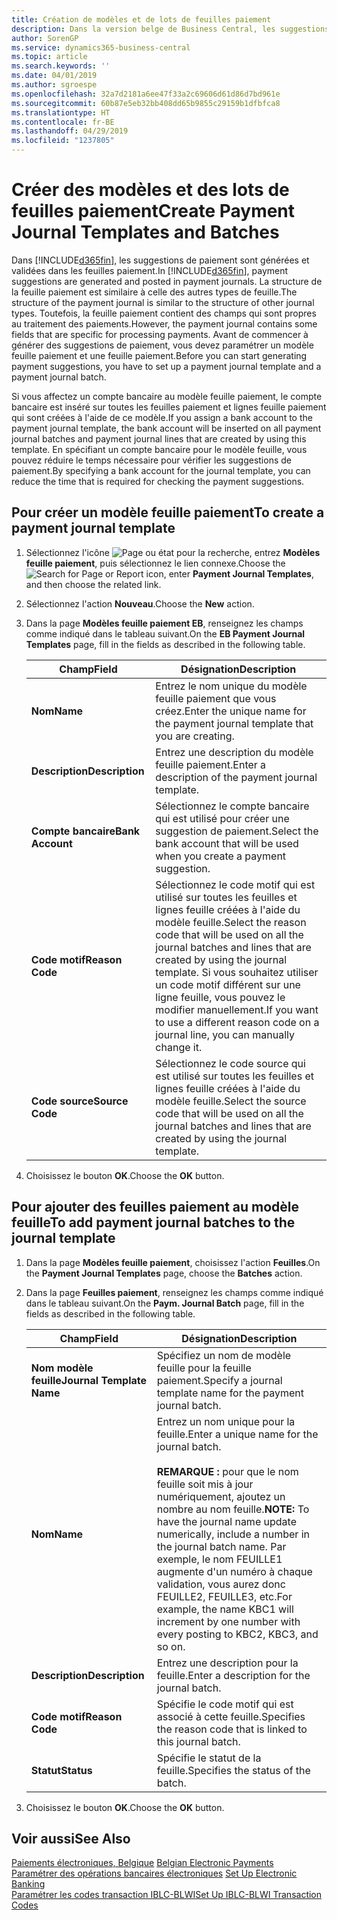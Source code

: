 ```yaml
---
title: Création de modèles et de lots de feuilles paiement
description: Dans la version belge de Business Central, les suggestions de paiement sont générées et validées dans les feuilles paiement. La structure de la feuille paiement est similaire à celle des autres types de feuille.
author: SorenGP
ms.service: dynamics365-business-central
ms.topic: article
ms.search.keywords: ''
ms.date: 04/01/2019
ms.author: sgroespe
ms.openlocfilehash: 32a7d2181a6ee47f33a2c69606d61d86d7bd961e
ms.sourcegitcommit: 60b87e5eb32bb408dd65b9855c29159b1dfbfca8
ms.translationtype: HT
ms.contentlocale: fr-BE
ms.lasthandoff: 04/29/2019
ms.locfileid: "1237805"
---
```

# <a name="create-payment-journal-templates-and-batches"></a><span data-ttu-id="03520-104">Créer des modèles et des lots de feuilles paiement</span><span class="sxs-lookup"><span data-stu-id="03520-104">Create Payment Journal Templates and Batches</span></span>
<span data-ttu-id="03520-105">Dans [!INCLUDE[d365fin](../../includes/d365fin_md.md)], les suggestions de paiement sont générées et validées dans les feuilles paiement.</span><span class="sxs-lookup"><span data-stu-id="03520-105">In [!INCLUDE[d365fin](../../includes/d365fin_md.md)], payment suggestions are generated and posted in payment journals.</span></span> <span data-ttu-id="03520-106">La structure de la feuille paiement est similaire à celle des autres types de feuille.</span><span class="sxs-lookup"><span data-stu-id="03520-106">The structure of the payment journal is similar to the structure of other journal types.</span></span> <span data-ttu-id="03520-107">Toutefois, la feuille paiement contient des champs qui sont propres au traitement des paiements.</span><span class="sxs-lookup"><span data-stu-id="03520-107">However, the payment journal contains some fields that are specific for processing payments.</span></span> <span data-ttu-id="03520-108">Avant de commencer à générer des suggestions de paiement, vous devez paramétrer un modèle feuille paiement et une feuille paiement.</span><span class="sxs-lookup"><span data-stu-id="03520-108">Before you can start generating payment suggestions, you have to set up a payment journal template and a payment journal batch.</span></span>  

<span data-ttu-id="03520-109">Si vous affectez un compte bancaire au modèle feuille paiement, le compte bancaire est inséré sur toutes les feuilles paiement et lignes feuille paiement qui sont créées à l'aide de ce modèle.</span><span class="sxs-lookup"><span data-stu-id="03520-109">If you assign a bank account to the payment journal template, the bank account will be inserted on all payment journal batches and payment journal lines that are created by using this template.</span></span> <span data-ttu-id="03520-110">En spécifiant un compte bancaire pour le modèle feuille, vous pouvez réduire le temps nécessaire pour vérifier les suggestions de paiement.</span><span class="sxs-lookup"><span data-stu-id="03520-110">By specifying a bank account for the journal template, you can reduce the time that is required for checking the payment suggestions.</span></span>  

## <a name="to-create-a-payment-journal-template"></a><span data-ttu-id="03520-111">Pour créer un modèle feuille paiement</span><span class="sxs-lookup"><span data-stu-id="03520-111">To create a payment journal template</span></span>  

1.  <span data-ttu-id="03520-112">Sélectionnez l'icône ![Page ou état pour la recherche](../../media/ui-search/search_small.png "icône Page ou état pour la recherche"), entrez **Modèles feuille paiement**, puis sélectionnez le lien connexe.</span><span class="sxs-lookup"><span data-stu-id="03520-112">Choose the ![Search for Page or Report](../../media/ui-search/search_small.png "Search for Page or Report icon") icon, enter **Payment Journal Templates**, and then choose the related link.</span></span>  
2.  <span data-ttu-id="03520-113">Sélectionnez l'action **Nouveau**.</span><span class="sxs-lookup"><span data-stu-id="03520-113">Choose the **New** action.</span></span>  
3.  <span data-ttu-id="03520-114">Dans la page **Modèles feuille paiement EB**, renseignez les champs comme indiqué dans le tableau suivant.</span><span class="sxs-lookup"><span data-stu-id="03520-114">On the **EB Payment Journal Templates** page, fill in the fields as described in the following table.</span></span>  

    |<span data-ttu-id="03520-115">Champ</span><span class="sxs-lookup"><span data-stu-id="03520-115">Field</span></span>|<span data-ttu-id="03520-116">Désignation</span><span class="sxs-lookup"><span data-stu-id="03520-116">Description</span></span>|  
    |---------------------------------|---------------------------------------|  
    |<span data-ttu-id="03520-117">**Nom**</span><span class="sxs-lookup"><span data-stu-id="03520-117">**Name**</span></span>|<span data-ttu-id="03520-118">Entrez le nom unique du modèle feuille paiement que vous créez.</span><span class="sxs-lookup"><span data-stu-id="03520-118">Enter the unique name for the payment journal template that you are creating.</span></span>|  
    |<span data-ttu-id="03520-119">**Description**</span><span class="sxs-lookup"><span data-stu-id="03520-119">**Description**</span></span>|<span data-ttu-id="03520-120">Entrez une description du modèle feuille paiement.</span><span class="sxs-lookup"><span data-stu-id="03520-120">Enter a description of the payment journal template.</span></span>|  
    |<span data-ttu-id="03520-121">**Compte bancaire**</span><span class="sxs-lookup"><span data-stu-id="03520-121">**Bank Account**</span></span>|<span data-ttu-id="03520-122">Sélectionnez le compte bancaire qui est utilisé pour créer une suggestion de paiement.</span><span class="sxs-lookup"><span data-stu-id="03520-122">Select the bank account that will be used when you create a payment suggestion.</span></span>|  
    |<span data-ttu-id="03520-123">**Code motif**</span><span class="sxs-lookup"><span data-stu-id="03520-123">**Reason Code**</span></span>|<span data-ttu-id="03520-124">Sélectionnez le code motif qui est utilisé sur toutes les feuilles et lignes feuille créées à l'aide du modèle feuille.</span><span class="sxs-lookup"><span data-stu-id="03520-124">Select the reason code that will be used on all the journal batches and lines that are created by using the journal template.</span></span> <span data-ttu-id="03520-125">Si vous souhaitez utiliser un code motif différent sur une ligne feuille, vous pouvez le modifier manuellement.</span><span class="sxs-lookup"><span data-stu-id="03520-125">If you want to use a different reason code on a journal line, you can manually change it.</span></span>|  
    |<span data-ttu-id="03520-126">**Code source**</span><span class="sxs-lookup"><span data-stu-id="03520-126">**Source Code**</span></span>|<span data-ttu-id="03520-127">Sélectionnez le code source qui est utilisé sur toutes les feuilles et lignes feuille créées à l'aide du modèle feuille.</span><span class="sxs-lookup"><span data-stu-id="03520-127">Select the source code that will be used on all the journal batches and lines that are created by using the journal template.</span></span>|  

4.  <span data-ttu-id="03520-128">Choisissez le bouton **OK**.</span><span class="sxs-lookup"><span data-stu-id="03520-128">Choose the **OK** button.</span></span>  

## <a name="to-add-payment-journal-batches-to-the-journal-template"></a><span data-ttu-id="03520-129">Pour ajouter des feuilles paiement au modèle feuille</span><span class="sxs-lookup"><span data-stu-id="03520-129">To add payment journal batches to the journal template</span></span>  

1.  <span data-ttu-id="03520-130">Dans la page **Modèles feuille paiement**, choisissez l'action **Feuilles**.</span><span class="sxs-lookup"><span data-stu-id="03520-130">On the **Payment Journal Templates** page, choose the **Batches** action.</span></span>  
2.  <span data-ttu-id="03520-131">Dans la page **Feuilles paiement**, renseignez les champs comme indiqué dans le tableau suivant.</span><span class="sxs-lookup"><span data-stu-id="03520-131">On the **Paym. Journal Batch** page, fill in the fields as described in the following table.</span></span>  

    |<span data-ttu-id="03520-132">Champ</span><span class="sxs-lookup"><span data-stu-id="03520-132">Field</span></span>|<span data-ttu-id="03520-133">Désignation</span><span class="sxs-lookup"><span data-stu-id="03520-133">Description</span></span>|  
    |---------------------------------|---------------------------------------|  
    |<span data-ttu-id="03520-134">**Nom modèle feuille**</span><span class="sxs-lookup"><span data-stu-id="03520-134">**Journal Template Name**</span></span>|<span data-ttu-id="03520-135">Spécifiez un nom de modèle feuille pour la feuille paiement.</span><span class="sxs-lookup"><span data-stu-id="03520-135">Specify a journal template name for the payment journal batch.</span></span>|  
    |<span data-ttu-id="03520-136">**Nom**</span><span class="sxs-lookup"><span data-stu-id="03520-136">**Name**</span></span>|<span data-ttu-id="03520-137">Entrez un nom unique pour la feuille.</span><span class="sxs-lookup"><span data-stu-id="03520-137">Enter a unique name for the journal batch.</span></span><br /><br /> <span data-ttu-id="03520-138">**REMARQUE :** pour que le nom feuille soit mis à jour numériquement, ajoutez un nombre au nom feuille.</span><span class="sxs-lookup"><span data-stu-id="03520-138">**NOTE:** To have the journal name update numerically, include a number in the journal batch name.</span></span> <span data-ttu-id="03520-139">Par exemple, le nom FEUILLE1 augmente d'un numéro à chaque validation, vous aurez donc FEUILLE2, FEUILLE3, etc.</span><span class="sxs-lookup"><span data-stu-id="03520-139">For example, the name KBC1 will increment by one number with every posting to KBC2, KBC3, and so on.</span></span>|  
    |<span data-ttu-id="03520-140">**Description**</span><span class="sxs-lookup"><span data-stu-id="03520-140">**Description**</span></span>|<span data-ttu-id="03520-141">Entrez une description pour la feuille.</span><span class="sxs-lookup"><span data-stu-id="03520-141">Enter a description for the journal batch.</span></span>|  
    |<span data-ttu-id="03520-142">**Code motif**</span><span class="sxs-lookup"><span data-stu-id="03520-142">**Reason Code**</span></span>|<span data-ttu-id="03520-143">Spécifie le code motif qui est associé à cette feuille.</span><span class="sxs-lookup"><span data-stu-id="03520-143">Specifies the reason code that is linked to this journal batch.</span></span>|  
    |<span data-ttu-id="03520-144">**Statut**</span><span class="sxs-lookup"><span data-stu-id="03520-144">**Status**</span></span>|<span data-ttu-id="03520-145">Spécifie le statut de la feuille.</span><span class="sxs-lookup"><span data-stu-id="03520-145">Specifies the status of the batch.</span></span>|  

3.  <span data-ttu-id="03520-146">Choisissez le bouton **OK**.</span><span class="sxs-lookup"><span data-stu-id="03520-146">Choose the **OK** button.</span></span>  

## <a name="see-also"></a><span data-ttu-id="03520-147">Voir aussi</span><span class="sxs-lookup"><span data-stu-id="03520-147">See Also</span></span>  
 <span data-ttu-id="03520-148">[Paiements électroniques, Belgique](belgian-electronic-payments.md) </span><span class="sxs-lookup"><span data-stu-id="03520-148">[Belgian Electronic Payments](belgian-electronic-payments.md) </span></span>  
 <span data-ttu-id="03520-149">[Paramétrer des opérations bancaires électroniques](how-to-set-up-electronic-banking.md) </span><span class="sxs-lookup"><span data-stu-id="03520-149">[Set Up Electronic Banking](how-to-set-up-electronic-banking.md) </span></span>  
 [<span data-ttu-id="03520-150">Paramétrer les codes transaction IBLC-BLWI</span><span class="sxs-lookup"><span data-stu-id="03520-150">Set Up IBLC-BLWI Transaction Codes</span></span>](how-to-set-up-iblc-blwi-transaction-codes.md)
